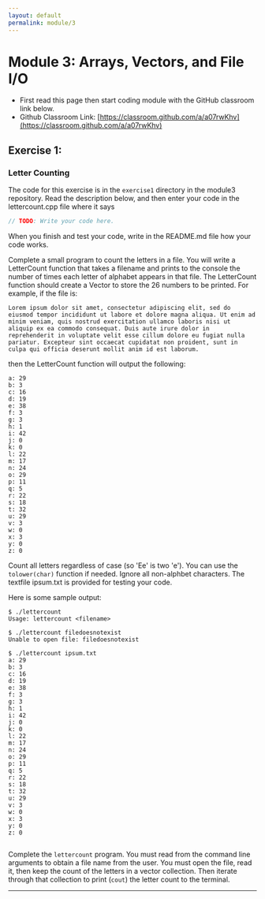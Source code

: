 ```yaml
---
layout: default
permalink: module/3
---
```


# Module 3: Arrays, Vectors, and File I/O

* First read this page then start coding module with the GitHub classroom link below.
* Github Classroom Link: [https://classroom.github.com/a/a07rwKhv](https://classroom.github.com/a/a07rwKhv)


## Exercise 1: <a class="anchor" id="exercise_1"></a>
### Letter Counting

The code for this exercise is in the `exercise1` directory in the module3 repository. Read the description below, and then enter your code in the lettercount.cpp file where it says 
```C++
// TODO: Write your code here.
```

<div class="requirement">
When you finish and test your code, write in the README.md file how your code works.
</div>

Complete a small program to count the letters in a file. You will write a LetterCount function that takes a filename and prints to the console the number of times each letter of alphabet appears in that file. The LetterCount function should create a Vector to store the 26 numbers to be printed. For example, if the file is:

```text
Lorem ipsum dolor sit amet, consectetur adipiscing elit, sed do eiusmod tempor incididunt ut labore et dolore magna aliqua. Ut enim ad minim veniam, quis nostrud exercitation ullamco laboris nisi ut aliquip ex ea commodo consequat. Duis aute irure dolor in reprehenderit in voluptate velit esse cillum dolore eu fugiat nulla pariatur. Excepteur sint occaecat cupidatat non proident, sunt in culpa qui officia deserunt mollit anim id est laborum.
```

then the LetterCount function will output the following:

```text
a: 29
b: 3
c: 16
d: 19
e: 38
f: 3
g: 3
h: 1
i: 42
j: 0
k: 0
l: 22
m: 17
n: 24
o: 29
p: 11
q: 5
r: 22
s: 18
t: 32
u: 29
v: 3
w: 0
x: 3
y: 0
z: 0
```

Count all letters regardless of case (so 'Ee' is two 'e').  You can use the `tolower(char)` function if needed. Ignore all non-alphbet characters. The textfile ipsum.txt is provided for testing your code.  


Here is some sample output:

```Shell
$ ./lettercount
Usage: lettercount <filename>

$ ./lettercount filedoesnotexist
Unable to open file: filedoesnotexist

$ ./lettercount ipsum.txt
a: 29
b: 3
c: 16
d: 19
e: 38
f: 3
g: 3
h: 1
i: 42
j: 0
k: 0
l: 22
m: 17
n: 24
o: 29
p: 11
q: 5
r: 22
s: 18
t: 32
u: 29
v: 3
w: 0
x: 3
y: 0
z: 0


```

<div class="requirement">

Complete the `lettercount` program.  You must read from the command line arguments to obtain a file name from the user.  You must open the file, read it, then keep the count of the letters in a vector collection.  Then iterate through that collection to print (`cout`) the letter count to the terminal.
    
</div>

---


